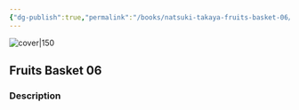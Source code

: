 ```yaml
---
{"dg-publish":true,"permalink":"/books/natsuki-takaya-fruits-basket-06/","title":"\"Fruits Basket 06\"","tags":["manga","Fantasy","romance"]}
---
```




![cover|150](http://books.google.com/books/content?id=laBnAAAACAAJ&printsec=frontcover&img=1&zoom=1&source=gbs_api)

## Fruits Basket 06

### Description


```